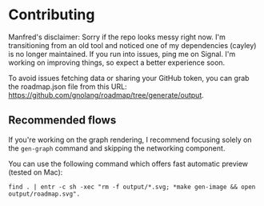 # Contributing

Manfred's disclaimer: Sorry if the repo looks messy right now. I'm transitioning from an old tool and noticed one of my dependencies (cayley) is no longer maintained. If you run into issues, ping me on Signal. I'm working on improving things, so expect a better experience soon.

To avoid issues fetching data or sharing your GitHub token, you can grab the roadmap.json file from this URL: https://github.com/gnolang/roadmap/tree/generate/output.

## Recommended flows

If you're working on the graph rendering, I recommend focusing solely on the `gen-graph` command and skipping the networking component.

You can use the following command which offers fast automatic preview (tested on Mac):

    find . | entr -c sh -xec "rm -f output/*.svg; *make gen-image && open output/roadmap.svg".
